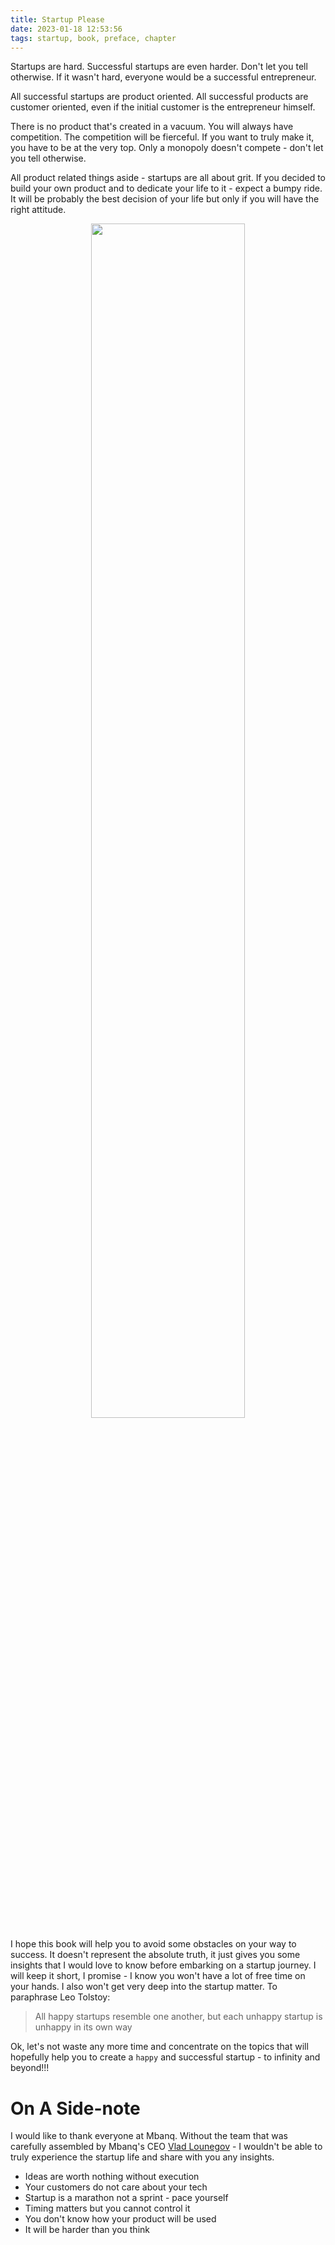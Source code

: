 ```yaml
---
title: Startup Please
date: 2023-01-18 12:53:56
tags: startup, book, preface, chapter
---
```


Startups are hard. Successful startups are even harder. Don't let you tell otherwise. If it wasn't hard, everyone would be a successful entrepreneur.

All successful startups are product oriented. All successful products are customer oriented, even if the initial customer is the entrepreneur himself.

<!-- more -->

There is no product that's created in a vacuum. You will always have competition. The competition will be fierceful. If you want to truly make it, you have to be at the very top. Only a monopoly doesn't compete - don't let you tell otherwise.

All product related things aside - startups are all about grit. If you decided to build your own product and to dedicate your life to it - expect a bumpy ride. It will be probably the best decision of your life but only if you will have the right attitude.

<div style="text-align: center;">
  <img src="startup-please.jpg" width="70%" />
</div>

I hope this book will help you to avoid some obstacles on your way to success. It doesn't represent the absolute truth, it just gives you some insights that I would love to know before embarking on a startup journey. I will keep it short, I promise - I know you won't have a lot of free time on your hands. I also won't get very deep into the startup matter. To paraphrase Leo Tolstoy:

> All happy startups resemble one another, but each unhappy startup is unhappy in its own way

Ok, let's not waste any more time and concentrate on the topics that will hopefully help you to create a `happy` and successful startup - to infinity and beyond!!!

# On A Side-note
I would like to thank everyone at Mbanq. Without the team that was carefully assembled by Mbanq's CEO <a href="https://www.linkedin.com/in/lounegov" target="_blank">Vlad Lounegov</a> - I wouldn't be able to truly experience the startup life and share with you any insights.

- Ideas are worth nothing without execution
- Your customers do not care about your tech
- Startup is a marathon not a sprint - pace yourself
- Timing matters but you cannot control it
- You don't know how your product will be used
- It will be harder than you think


